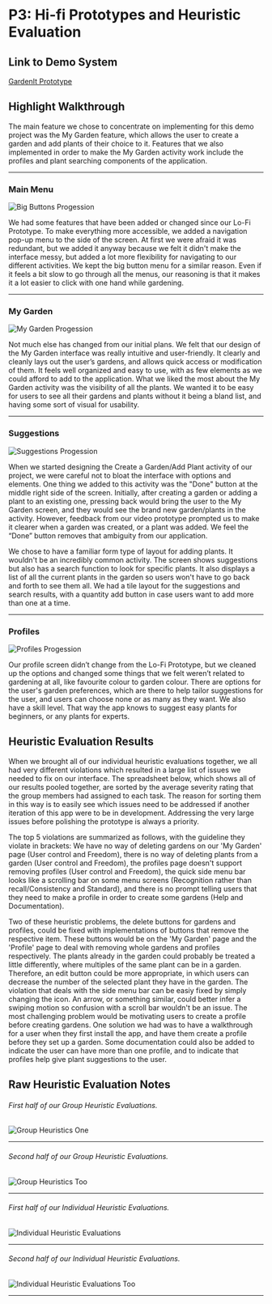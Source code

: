 # P3: Hi-fi Prototypes and Heuristic Evaluation

## Link to Demo System

[GardenIt Prototype](http://6464lo.axshare.com/)

## Highlight Walkthrough

The main feature we chose to concentrate on implementing for this demo project was the My Garden feature, which allows the user to create a garden and add plants of their choice to it. Features that we also implemented in order to make the My Garden activity work include the profiles and plant searching components of the application. 
________________________________________________________________________________________________________________________________________
### Main Menu
![](https://wjhong1234.github.io/481-project-template/HCI%20P3%20Pictures/Big%20Buttons%20Banner.jpg "Big Buttons Progession")

We had some features that have been added or changed since our Lo-Fi Prototype. To make everything more accessible, we added a navigation pop-up menu to the side of the screen. At first we were afraid it was redundant, but we added it anyway because we felt it didn't make the interface messy, but added a lot more flexibility for navigating to our different activities. We kept the big button menu for a similar reason. Even if it feels a bit slow to go through all the menus, our reasoning is that it makes it a lot easier to click with one hand while gardening.
________________________________________________________________________________________________________________________________________
### My Garden
![](https://wjhong1234.github.io/481-project-template/HCI%20P3%20Pictures/My%20Garden%20Banner.jpg "My Garden Progession")

Not much else has changed from our initial plans. We felt that our design of the My Garden interface was really intuitive and user-friendly. It clearly and cleanly lays out the user’s gardens, and allows quick access or modification of them. It feels well organized and easy to use, with as few elements as we could afford to add to the application. What we liked the most about the My Garden activity was the visibility of all the plants. We wanted it to be easy for users to see all their gardens and plants without it being a bland list, and having some sort of visual for usability.
________________________________________________________________________________________________________________________________________
### Suggestions
![](https://wjhong1234.github.io/481-project-template/HCI%20P3%20Pictures/Suggestions%20Banner.jpg "Suggestions Progession")

When we started designing the Create a Garden/Add Plant activity of our project, we were careful not to bloat the interface with options and elements. One thing we added to this activity was the "Done" button at the middle right side of the screen. Initially, after creating a garden or adding a plant to an existing one, pressing back would bring the user to the My Garden screen, and they would see the brand new garden/plants in the activity. However, feedback from our video prototype prompted us to make it clearer when a garden was created, or a plant was added. We feel the “Done” button removes that ambiguity from our application.

We chose to have a familiar form type of layout for adding plants. It wouldn't be an incredibly common activity. The screen shows suggestions but also has a search function to look for specific plants. It also displays a list of all the current plants in the garden so users won't have to go back and forth to see them all. We had a tile layout for the suggestions and search results, with a quantity add button in case users want to add more than one at a time.
________________________________________________________________________________________________________________________________________
### Profiles
![](https://wjhong1234.github.io/481-project-template/HCI%20P3%20Pictures/Profiles%20Banner.jpg "Profiles Progession")

Our profile screen didn’t change from the Lo-Fi Prototype, but we cleaned up the options and changed some things that we felt weren’t related to gardening at all, like favourite colour to garden colour. There are options for the user's garden preferences, which are there to help tailor suggestions for the user, and users can choose none or as many as they want. We also have a skill level. That way the app knows to suggest easy plants for beginners, or any plants for experts.

## Heuristic Evaluation Results

When we brought all of our individual heuristic evaluations together, we all had very different violations which resulted in a large list of issues we needed to fix on our interface. The spreadsheet below, which shows all of our results pooled together, are sorted by the average severity rating that the group members had assigned to each task. The reason for sorting them in this way is to easily see which issues need to be addressed if another iteration of this app were to be in development. Addressing the very large issues before polishing the prototype is always a priority.

The top 5 violations are summarized as follows, with the guideline they violate in brackets: We have no way of deleting gardens on our 'My Garden' page (User control and Freedom), there is no way of deleting plants from a garden (User control and Freedom), the profiles page doesn't support removing profiles (User control and Freedom), the quick side menu bar looks like a scrolling bar on some menu screens (Recognition rather than recall/Consistency and Standard), and there is no prompt telling users that they need to make a profile in order to create some gardens (Help and Documentation).

Two of these heuristic problems, the delete buttons for gardens and profiles, could be fixed with implementations of buttons that remove the respective item. These buttons would be on the 'My Garden' page and the 'Profile' page to deal with removing whole gardens and profiles respectively. The plants already in the garden could probably be treated a little differently, where multiples of the same plant can be in a garden. Therefore, an edit button could be more appropriate, in which users can decrease the number of the selected plant they have in the garden. The violation that deals with the side menu bar can be easiy fixed by simply changing the icon. An arrow, or something similar, could better infer a swiping motion so confusion with a scroll bar wouldn't be an issue. The most challenging problem would be motivating users to create a profile before creating gardens. One solution we had was to have a walkthrough for a user when they first install the app, and have them create a profile before they set up a garden. Some documentation could also be added to indicate the user can have more than one profile, and to indicate that profiles help give plant suggestions to the user.

## Raw Heuristic Evaluation Notes

###### First half of our Group Heuristic Evaluations.
![](https://wjhong1234.github.io/481-project-template/HCI%20P3%20Pictures/Heuristics%20One.jpg "Group Heuristics One")
________________________________________________________________________________________________________________________________________
###### Second half of our Group Heuristic Evaluations.
![](https://wjhong1234.github.io/481-project-template/HCI%20P3%20Pictures/Heuristics%20Too.jpg "Group Heuristics Too")
________________________________________________________________________________________________________________________________________
###### First half of our Individual Heuristic Evaluations.
![](https://wjhong1234.github.io/481-project-template/HCI%20P3%20Pictures/Individual%20Heuristics%201.jpg "Individual Heuristic Evaluations")
________________________________________________________________________________________________________________________________________
###### Second half of our Individual Heuristic Evaluations.
![](https://wjhong1234.github.io/481-project-template/HCI%20P3%20Pictures/Individual%20Heuristics%202.jpg "Individual Heuristic Evaluations Too")
________________________________________________________________________________________________________________________________________
